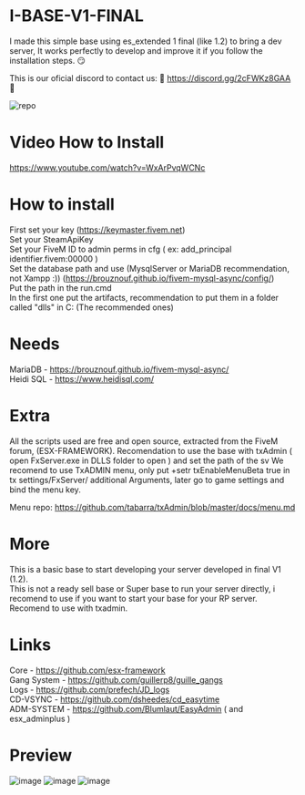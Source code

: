 # I-BASE-V1-FINAL

I made this simple base using es_extended 1 final (like 1.2) to bring a dev server, It works perfectly to develop and improve it if you follow the installation steps. 😏

This is our oficial discord to contact us: 🤖 https://discord.gg/2cFWKz8GAA 🤖

![repo](https://user-images.githubusercontent.com/63476973/131507298-2c83b2ed-d1be-4fb3-9850-35f7e41274ec.png)

# Video How to Install

https://www.youtube.com/watch?v=WxArPvqWCNc <br>

# How to install

First set your key (https://keymaster.fivem.net) <br>
Set your SteamApiKey <br>
Set your FiveM ID to admin perms in cfg ( ex: add_principal identifier.fivem:00000 )  <br>
Set the database path and use (MysqlServer or MariaDB recommendation, not Xampp :)) (https://brouznouf.github.io/fivem-mysql-async/config/) <br>
Put the path in the run.cmd <br>
In the first one put the artifacts, recommendation to put them in a folder called "dlls" in C: (The recommended ones) <br>

# Needs

MariaDB - https://brouznouf.github.io/fivem-mysql-async/ <br>
Heidi SQL - https://www.heidisql.com/

# Extra

All the scripts used are free and open source, extracted from the FiveM forum, (ESX-FRAMEWORK).
Recomendation to use the base with txAdmin ( open FxServer.exe in DLLS folder to open ) and set the path of the sv
We recomend to use TxADMIN menu, only put +setr txEnableMenuBeta true in tx settings/FxServer/ additional Arguments, later go to game settings and bind the menu key.

Menu repo: https://github.com/tabarra/txAdmin/blob/master/docs/menu.md

# More

This is a basic base to start developing your server developed in final V1 (1.2). <br>
This is not a ready sell base or Super base to run your server directly, i recomend to use if you want to start your base for your RP server.
Recomend to use with txadmin.

# Links

Core - https://github.com/esx-framework <br>
Gang System - https://github.com/guillerp8/guille_gangs <br>
Logs - https://github.com/prefech/JD_logs <br>
CD-VSYNC - https://github.com/dsheedes/cd_easytime <br>
ADM-SYSTEM - https://github.com/Blumlaut/EasyAdmin ( and esx_adminplus ) <br>


# Preview
![image](https://user-images.githubusercontent.com/63476973/124119957-755c2780-da73-11eb-8c35-face275ef5f2.png)
![image](https://user-images.githubusercontent.com/63476973/123319251-769bca80-d530-11eb-914a-d6a9ec25aa01.png)
![image](https://user-images.githubusercontent.com/63476973/124120033-8e64d880-da73-11eb-9c20-20c9389e63fc.png)


